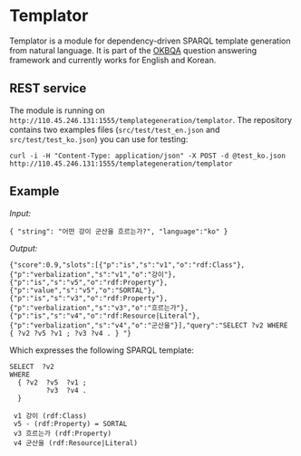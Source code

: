 # Templator

Templator is a module for dependency-driven SPARQL template generation from natural language.
It is part of the [OKBQA](http://www.okbqa.org) question answering framework and currently works for English and Korean. 

## REST service

The module is running on `http://110.45.246.131:1555/templategeneration/templator`. The repository contains two examples files (`src/test/test_en.json` and `src/test/test_ko.json`) you can use for testing:

    curl -i -H "Content-Type: application/json" -X POST -d @test_ko.json http://110.45.246.131:1555/templategeneration/templator

## Example 

_Input:_ 

    { "string": "어떤 강이 군산을 흐르는가?", "language":"ko" }

_Output:_ 

    {"score":0.9,"slots":[{"p":"is","s":"v1","o":"rdf:Class"},{"p":"verbalization","s":"v1","o":"강이"},{"p":"is","s":"v5","o":"rdf:Property"},{"p":"value","s":"v5","o":"SORTAL"},{"p":"is","s":"v3","o":"rdf:Property"},{"p":"verbalization","s":"v3","o":"흐르는가"},{"p":"is","s":"v4","o":"rdf:Resource|Literal"},{"p":"verbalization","s":"v4","o":"군산을"}],"query":"SELECT ?v2 WHERE { ?v2 ?v5 ?v1 ; ?v3 ?v4 . } "}

Which expresses the following SPARQL template:

    SELECT  ?v2
    WHERE
      { ?v2  ?v5  ?v1 ;
             ?v3  ?v4 .
      }
    
     v1 강이 (rdf:Class)
     v5 - (rdf:Property) = SORTAL
     v3 흐르는가 (rdf:Property)
     v4 군산을 (rdf:Resource|Literal)

 

